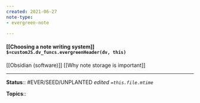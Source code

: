 ```yaml
---
created: 2021-06-27
note-type: 
- evergreen-note

---
```


#### [[Choosing a note writing system]] `$=customJS.dv_funcs.evergreenHeader(dv, this)`

[[Obsidian (software)]]
[[Why note storage is important]]

---

**Status**:: #EVER/SEED/UNPLANTED 
*edited `=this.file.mtime`*

**Topics**:: 

